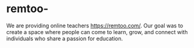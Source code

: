 # remtoo-
We are providing online teachers https://remtoo.com/. Our goal was to create a space where people can come to learn, grow, and connect with individuals who share a passion for education.
